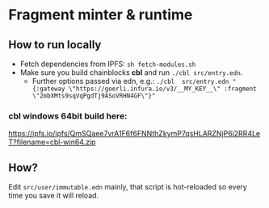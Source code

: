 # Fragment minter & runtime

## How to run locally

* Fetch dependencies from IPFS: `sh fetch-modules.sh`
* Make sure you build chainblocks **cbl** and run `./cbl src/entry.edn`.
  * Further options passed via edn, e.g.: `./cbl  src/entry.edn "{:gateway \"https://goerli.infura.io/v3/__MY_KEY__\" :fragment \"2mbXMts9sqVqPgdTj9ASoVRHN4GF\"}"`

### cbl windows 64bit build here:
https://ipfs.io/ipfs/QmSQaee7vrA1F6f6FNNthZkymP7qsHLARZNjP6i2RR4LeT?filename=cbl-win64.zip

## How?

Edit `src/user/immutable.edn` mainly, that script is hot-reloaded so every time you save it will reload.

